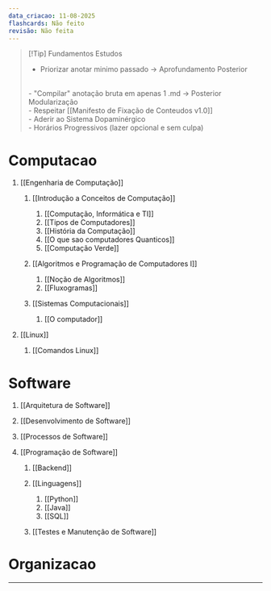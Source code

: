 ```yaml
---
data_criacao: 11-08-2025
flashcards: Não feito
revisão: Não feita
---
```


> [!Tip] Fundamentos Estudos
> - Priorizar anotar minimo passado -> Aprofundamento Posterior
> <br>
> - "Compilar" anotação bruta em apenas 1 .md -> Posterior Modularização
> <br>
> - Respeitar [[Manifesto de Fixação de Conteudos v1.0]]
> <br>
> - Aderir ao Sistema Dopaminérgico
> <br>
> - Horários Progressivos (lazer opcional e sem culpa)

# Computacao
1. [[Engenharia de Computação]]
	1. [[Introdução a Conceitos de Computação]]
		1. [[Computação, Informática e TI]]
		2. [[Tipos de Computadores]]
		3. [[História da Computação]]
		4. [[O que sao computadores Quanticos]]
		5. [[Computação Verde]]
		
	2. [[Algoritmos e Programação de Computadores I]]
		1. [[Noção de Algoritmos]]
		2. [[Fluxogramas]]
		
	3. [[Sistemas Computacionais]]
		1. [[O computador]]

2. [[Linux]]
	1. [[Comandos Linux]]

# Software
1. [[Arquitetura de Software]]

2. [[Desenvolvimento de Software]]

3. [[Processos de Software]]

4. [[Programação de Software]]
	1. [[Backend]]
	
	2. [[Linguagens]]
		1. [[Python]]
		2. [[Java]]
		3. [[SQL]]
	
	3. [[Testes e Manutenção de Software]]
	


# Organizacao

---
